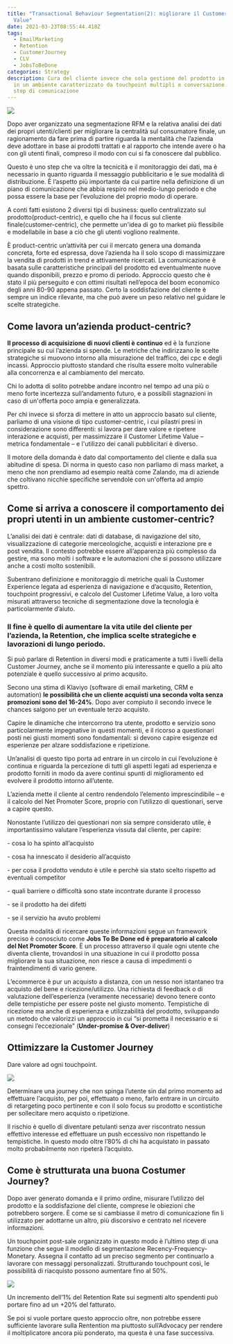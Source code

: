 ```yaml
---
title: "Transactional Behaviour Segmentation(2): migliorare il Customer Lifetime
  Value"
date: 2021-03-23T08:55:44.418Z
tags:
  - EmailMarketing
  - Retention
  - CustomerJourney
  - CLV
  - JobsToBeDone
categories: Strategy
description: Cura del cliente invece che sola gestione del prodotto in vendita,
  in un ambiente caratterizzato da touchpoint multipli e conversazione ad ogni
  step di comunicazione
---
```

![](/images/uploads/1_6uxb2d6wvg8_l3zwl0bw6a.jpeg)

Dopo aver organizzato una segmentazione RFM e la relativa analisi dei dati dei propri utenti/clienti per migliorare la centralità sul consumatore finale, un ragionamento da fare prima di partire riguarda la mentalità che l’azienda deve adottare in base ai prodotti trattati e al rapporto che intende avere o ha con gli utenti finali, compreso il modo con cui si fa conoscere dal pubblico.



Questo è uno step che va oltre la tecnicità e il monitoraggio dei dati, ma è necessario in quanto riguarda il messaggio pubblicitario e le sue modalità di distribuzione. È l’aspetto più importante da cui partire nella definizione di un piano di comunicazione che abbia respiro nel medio-lungo periodo e che possa essere la base per l’evoluzione del proprio modo di operare.



A conti fatti esistono 2 diversi tipi di business: quello centralizzato sul prodotto(product-centric), e quello che ha il focus sul cliente finale(customer-centric), che permette un'idea di go to market più flessibile e modellabile in base a ciò che gli utenti vogliono realmente.



È product-centric un’attività per cui il mercato genera una domanda concreta, forte ed espressa, dove l’azienda ha il solo scopo di massimizzare la vendita di prodotti in trend e attivamente ricercati. La comunicazione è basata sulle caratteristiche principali del prodotto ed eventualmente nuove quando disponibili, prezzo e promo di periodo. Approccio questo che è stato il più perseguito e con ottimi risultati nell’epoca del boom economico degli anni 80-90 appena passato. Certo la soddisfazione del cliente è sempre un indice rilevante, ma che può avere un peso relativo nel guidare le scelte strategiche. 



## Come lavora un’azienda product-centric?

**Il processo di acquisizione di nuovi clienti è continuo** ed è la funzione principale su cui l’azienda si spende. Le metriche che indirizzano le scelte strategiche si muovono intorno alla misurazione del traffico, dei cpc e degli incassi. Approccio piuttosto standard che risulta essere molto vulnerabile alla concorrenza e al cambiamento del mercato.

Chi lo adotta di solito potrebbe andare incontro nel tempo ad una più o meno forte incertezza sull’andamento futuro, e a possibili stagnazioni in caso di un'offerta poco ampia e generalizzata.



Per chi invece si sforza di mettere in atto un approccio basato sul cliente, parliamo di una visione di tipo customer-centric, i cui pilastri presi in considerazione sono differenti: si lavora per dare valore e ripetere interazione e acquisti, per massimizzare il Customer Lifetime Value – metrica fondamentale – e l'utilizzo dei canali pubblicitari è diverso.

Il motore della domanda è dato dal comportamento del cliente e dalla sua abitudine di spesa. Di norma in questo caso non parliamo di mass market, a meno che non prendiamo ad esempio realtà come Zalando, ma di aziende che coltivano nicchie specifiche servendole con un'offerta ad ampio spettro. 



## Come si arriva a conoscere il comportamento dei propri utenti in un ambiente customer-centric? 

L’analisi dei dati è centrale: dati di database, di navigazione del sito, visualizzazione di categorie merceologiche, acquisti e interazione pre e post vendita. Il contesto potrebbe essere all’apparenza più complesso da gestire, ma sono molti i software e le automazioni che si possono utilizzare anche a costi molto sostenibili.

Subentrano definizione e monitoraggio di metriche quali la Customer Experience legata ad esperienza di navigazione e d’acqusito, Retention, touchpoint progressivi, e calcolo del Customer Lifetime Value, a loro volta misurati attraverso tecniche di segmentazione dove la tecnologia è particolarmente d’aiuto.



### **Il fine è quello di aumentare la vita utile del cliente per l’azienda, la Retention, che implica scelte strategiche e lavorazioni di lungo periodo.**

Si può parlare di Retention in diversi modi e praticamente a tutti i livelli della Customer Journey, anche se il momento più interessante e quello a più alto potenziale è quello successivo al primo acqusito. 

Secono una stima di Klaviyo (software di email marketing, CRM e automation) **le possibilità che un cliente acquisti una seconda volta senza promozioni sono del 16-24%**. Dopo aver compiuto il secondo invece le chances salgono per un eventuale terzo acquisto. 

Capire le dinamiche che intercorrono tra utente, prodotto e servizio sono particolarmente impegnative in questi momenti, e il ricorso a questionari posti nei giusti momenti sono fondamentali: si devono capire esigenze ed esperienze per alzare soddisfazione e ripetizione.



Un’analisi di questo tipo porta ad entrare in un circolo in cui l’evoluzione è continua e riguarda la percezione di tutti gli aspetti legati ad esperienza e prodotto forniti in modo da avere continui spunti di miglioramento ed evolvere il prodotto intorno all’utente.



L’azienda mette il cliente al centro rendendolo l’elemento imprescindibile – e il calcolo del Net Promoter Score, proprio con l’utilizzo di questionari, serve a capire questo.



Nonostante l’utilizzo dei questionari non sia sempre considerato utile, è importantissimo valutare l’esperienza vissuta dal cliente, per capire:

\- cosa lo ha spinto all’acquisto

\- cosa ha innescato il desiderio all’acquisto

\- per cosa il prodotto venduto è utile e perchè sia stato scelto rispetto ad eventuali competitor

\- quali barriere o difficoltà sono state incontrate durante il processo

\- se il prodotto ha dei difetti

\- se il servizio ha avuto problemi



Questa modalità di ricercare queste informazioni segue un framework preciso è conosciuto come **Jobs To Be Done ed è preparatorio al calcolo del Net Promoter Score**. È un processo attraverso il quale ogni utente che diventa cliente, trovandosi in una situazione in cui il prodotto possa migliorare la sua situazione, non riesce a causa di impedimenti o fraintendimenti di vario genere.



L’ecommerce è pur un acquisto a distanza, con un nesso non istantaneo tra acquisto del bene e ricezione/utilizzo. Una richiesta di feedback o di valutazione dell’esperienza (veramente necessarie) devono tenere conto delle tempistiche per essere poste nel giusto momento. Tempistiche di ricezione ma anche di esperienza e utilizzabilità del prodotto, sviluppando un metodo che valorizzi un approccio in cui “si prometta il necessario e si consegni l’eccezionale” (**Under-promise & Over-deliver**)



## Ottimizzare la Customer Journey

Dare valore ad ogni touchpoint.

![](/images/uploads/screen-shot-2021-02-24-at-11.23.07.png)

Determinare una journey che non spinga l’utente sin dal primo momento ad effettuare l’acquisto, per poi, effettuato o meno, farlo entrare in un circuito di retargeting poco pertinente e con il solo focus su prodotto e scontistiche per sollecitare mero acquisto o ripetizione. 

Il rischio è quello di diventare petulanti senza aver riscontrato nessun effettivo interesse ed effettuare un push eccessivo non rispettando le tempistiche. In questo modo oltre l’80% di chi ha acquistato in passato molto probabilmente non ripeterà l’acquisto.



## Come è strutturata una buona Costumer Journey?

Dopo aver generato domanda e il primo ordine, misurare l’utilizzo del prodotto e la soddisfazione del cliente, comprese le obiezioni che potrebbero sorgere. È come se si cambiasse il metro di comunicazione fin li utilizzato per adottarne un altro, più discorsivo e centrato nel ricevere informazioni. 

Un touchpoint post-sale organizzato in questo modo è l’ultimo step di una funzione che segue il modello di segmentazione Recency-Frequency-Monetary. Assegna il contatto ad un preciso segmento per continuarlo a lavorare con messaggi personalizzati. Strutturando touchpount così, le possibilità di riacquisto possono aumentare fino al 50%.



![](/images/uploads/screen-shot-2021-02-24-at-11.25.03.png)

Un incremento dell’1% del Retention Rate sui segmenti alto spendenti può portare fino ad un +20% del fatturato.



Se poi si vuole portare questo approccio oltre, non potrebbe essere sufficiente lavorare sulla Rentention ma piuttosto sull’Advocacy per rendere il moltiplicatore ancora più ponderato, ma questa è una fase successiva.